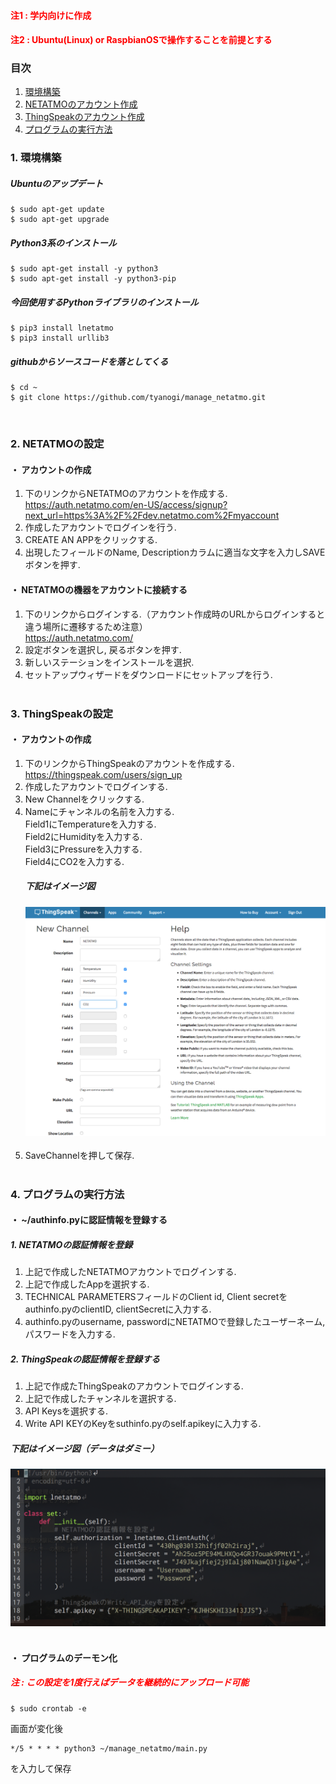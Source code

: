 #### <span style="color: red; "> 注1 : 学内向けに作成 </span>
#### <span style="color: red; "> 注2 : Ubuntu(Linux) or RaspbianOSで操作することを前提とする </span>


### 目次
1. [環境構築](#1)
2. [NETATMOのアカウント作成](#2)
3. [ThingSpeakのアカウント作成](#3)
4. [プログラムの実行方法](#4)

### <a name='1'> 1. 環境構築 </a>
##### Ubuntuのアップデート
```
$ sudo apt-get update
$ sudo apt-get upgrade
```
##### Python3系のインストール
```
$ sudo apt-get install -y python3
$ sudo apt-get install -y python3-pip
```

##### 今回使用するPythonライブラリのインストール
```
$ pip3 install lnetatmo
$ pip3 install urllib3
```
##### githubからソースコードを落としてくる
```
$ cd ~
$ git clone https://github.com/tyanogi/manage_netatmo.git
```
<br>

### <a name='2'> 2. NETATMOの設定 </a>
#### ・ アカウントの作成
1. 下のリンクからNETATMOのアカウントを作成する.  
https://auth.netatmo.com/en-US/access/signup?next_url=https%3A%2F%2Fdev.netatmo.com%2Fmyaccount
2. 作成したアカウントでログインを行う.
3. CREATE AN APPをクリックする.
4. 出現したフィールドのName, Descriptionカラムに適当な文字を入力しSAVEボタンを押す.

#### ・ NETATMOの機器をアカウントに接続する
1. 下のリンクからログインする.（アカウント作成時のURLからログインすると違う場所に遷移するため注意）  
https://auth.netatmo.com/
2. 設定ボタンを選択し, 戻るボタンを押す.
3. 新しいステーションをインストールを選択.
4. セットアップウィザードをダウンロードにセットアップを行う.
<br><br>

### <a name='3'> 3. ThingSpeakの設定 </a>
#### ・ アカウントの作成
1. 下のリンクからThingSpeakのアカウントを作成する.  
https://thingspeak.com/users/sign_up
2. 作成したアカウントでログインする.
3. New Channelをクリックする.
4. Nameにチャンネルの名前を入力する.  
   Field1にTemperatureを入力する.  
   Field2にHumidityを入力する.  
   Field3にPressureを入力する.  
   Field4にCO2を入力する.
   ##### 下記はイメージ図  
   ![pic1](./img/pic1.png)
   <br><br>
5. SaveChannelを押して保存.
<br><br>

### <a name='4'> 4. プログラムの実行方法 </a>
#### ・ ~/authinfo.pyに認証情報を登録する
##### 1. NETATMOの認証情報を登録
1. 上記で作成したNETATMOアカウントでログインする.
2. 上記で作成したAppを選択する.
3. TECHNICAL PARAMETERSフィールドのClient id, Client secretをauthinfo.pyのclientID, clientSecretに入力する.
4. authinfo.pyのusername, passwordにNETATMOで登録したユーザーネーム, パスワードを入力する.

##### 2. ThingSpeakの認証情報を登録する
1. 上記で作成たThingSpeakのアカウントでログインする.
2. 上記で作成したチャンネルを選択する.
3. API Keysを選択する.
4. Write API KEYのKeyをsuthinfo.pyのself.apikeyに入力する.

##### 下記はイメージ図（データはダミー）
![pic2](./img/pic2.png)
<br><br>

#### ・ プログラムのデーモン化
##### <span style="color: red; "> 注 : この設定を1度行えばデータを継続的にアップロード可能 </span>
```
$ sudo crontab -e

```
画面が変化後
```
*/5 * * * * python3 ~/manage_netatmo/main.py
```
を入力して保存
